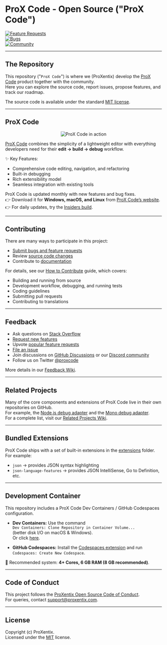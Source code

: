 # ProX Code - Open Source ("ProX Code")

[![Feature Requests](https://img.shields.io/github/issues/ProXentix/ProX-Code/feature-request.svg)](https://github.com/ProXentix/ProX-Code/issues?q=is%3Aopen+is%3Aissue+label%3Afeature-request+sort%3Areactions-%2B1-desc)  
[![Bugs](https://img.shields.io/github/issues/ProXentix/ProX-Code/bug.svg)](https://github.com/ProXentix/ProX-Code/issues?q=is%3Aissue+is%3Aopen+label%3Abug)  
[![Community](https://img.shields.io/badge/chat-on%20discord-blue.svg)](https://discord.gg/)

---

## The Repository

This repository ("`ProX Code`") is where we (ProXentix) develop the [ProX Code](https://proxcode.dev) product together with the community.  
Here you can explore the source code, report issues, propose features, and track our roadmap.

The source code is available under the standard [MIT license](https://github.com/ProXentix/ProX-Code/blob/main/LICENSE.txt).

---

## ProX Code

<p align="center">
  <img alt="ProX Code in action" src="https://user-images.githubusercontent.com/35271042/118224532-3842c400-b438-11eb-923d-a5f66fa6785a.png">
</p>

[ProX Code](https://proxcode.dev) combines the simplicity of a lightweight editor with everything developers need for their **edit → build → debug** workflow.  

✨ Key Features:
- Comprehensive code editing, navigation, and refactoring  
- Built-in debugging  
- Rich extensibility model  
- Seamless integration with existing tools  

ProX Code is updated monthly with new features and bug fixes.  
👉 Download it for **Windows, macOS, and Linux** from [ProX Code’s website](https://proxcode.dev/download).  
👉 For daily updates, try the [Insiders build](https://proxcode.dev/insiders).

---

## Contributing

There are many ways to participate in this project:

- [Submit bugs and feature requests](https://github.com/ProXentix/ProX-Code/issues)  
- Review [source code changes](https://github.com/ProXentix/ProX-Code/pulls)  
- Contribute to [documentation](https://github.com/ProXentix/ProX-Code-docs)  

For details, see our [How to Contribute](https://github.com/ProXentix/ProX-Code/wiki/How-to-Contribute) guide, which covers:

- Building and running from source  
- Development workflow, debugging, and running tests  
- Coding guidelines  
- Submitting pull requests  
- Contributing to translations  

---

## Feedback

- Ask questions on [Stack Overflow](https://stackoverflow.com/questions/tagged/prox-code)  
- [Request new features](CONTRIBUTING.md)  
- Upvote [popular feature requests](https://github.com/ProXentix/ProX-Code/issues?q=is%3Aopen+is%3Aissue+label%3Afeature-request+sort%3Areactions-%2B1-desc)  
- [File an issue](https://github.com/ProXentix/ProX-Code/issues)  
- Join discussions on [GitHub Discussions](https://github.com/ProXentix/ProX-Code/discussions) or our [Discord community](https://discord.gg/)  
- Follow us on Twitter [@proxcode](https://twitter.com/proxcode)  

More details in our [Feedback Wiki](https://github.com/ProXentix/ProX-Code/wiki/Feedback-Channels).

---

## Related Projects

Many of the core components and extensions of ProX Code live in their own repositories on GitHub.  
For example, the [Node.js debug adapter](https://github.com/ProXentix/ProX-Code-node-debug) and the [Mono debug adapter](https://github.com/ProXentix/ProX-Code-mono-debug).  
For a complete list, visit our [Related Projects Wiki](https://github.com/ProXentix/ProX-Code/wiki/Related-Projects).

---

## Bundled Extensions

ProX Code ships with a set of built-in extensions in the [extensions](extensions) folder.  
For example:  
- `json` → provides JSON syntax highlighting  
- `json-language-features` → provides JSON IntelliSense, Go to Definition, etc.  

---

## Development Container

This repository includes a ProX Code Dev Containers / GitHub Codespaces configuration.

- **Dev Containers:** Use the command  
  `Dev Containers: Clone Repository in Container Volume...`  
  (better disk I/O on macOS & Windows).  
  Or click [here](https://prox-code.dev/redirect?url=prox-code://remote/cloneInVolume?url=https://github.com/ProXentix/ProX-Code).  

- **GitHub Codespaces:** Install the [Codespaces extension](https://marketplace.visualstudio.com/items?itemName=GitHub.codespaces) and run  
  `Codespaces: Create New Codespace`.  

📌 Recommended system: **4+ Cores, 6 GB RAM (8 GB recommended)**.  

---

## Code of Conduct

This project follows the [ProXentix Open Source Code of Conduct](https://opensource.guide/code-of-conduct/).  
For queries, contact [support@proxentix.com](mailto:support@proxentix.com).

---

## License

Copyright (c) ProXentix.  
Licensed under the [MIT](LICENSE.txt) license.
